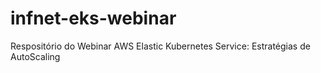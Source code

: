 # infnet-eks-webinar
Respositório do Webinar AWS Elastic Kubernetes Service: Estratégias de AutoScaling
